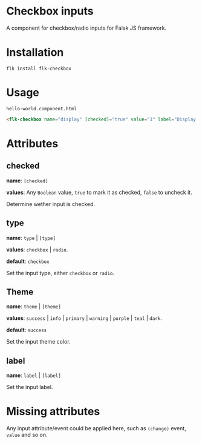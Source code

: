 # Checkbox inputs

A component for checkbox/radio inputs for Falak JS framework. 

# Installation
`flk install flk-checkbox`

# Usage

`hello-world.component.html`

```html
<flk-checkbox name="display" [checked]="true" value="1" label="Display post"></flk-checkbox>
```

# Attributes

## checked

**name**: `[checked]`

**values**: Any `Boolean` value, `true` to mark it as checked, `false` to uncheck it.

Determine wether input is checked.

## type

**name**: `type` | `[type]`

**values**: `checkbox` | `radio`.

**default**: `checkbox`


Set the input type, either `checkbox` or `radio`.


## Theme

**name**: `theme` | `[theme]`

**values**: `success` | `info` | `primary` | `warning` | `purple` | `teal` | `dark`.

**default**: `success`

Set the input theme color.

## label

**name**: `label` | `[label]`

Set the input label.


# Missing attributes

Any input attribute/event could be applied here, such as `(change)` event, `value` and so on. 